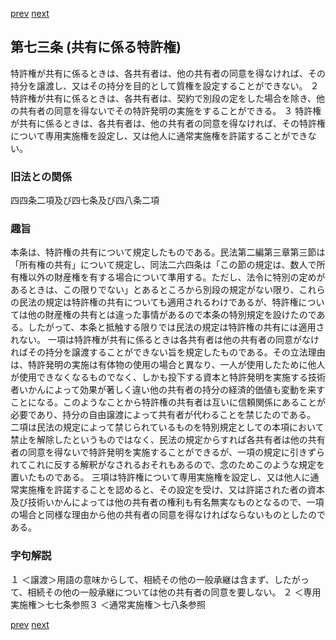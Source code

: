 [prev](/specific/markdowns/特許法/098_Mp-Ch_4-Se_1-At_72.md)
[next](/specific/markdowns/特許法/100_Mp-Ch_4-Se_1-At_74.md)
## 第七三条 (共有に係る特許権)
特許権が共有に係るときは、各共有者は、他の共有者の同意を得なければ、その持分を譲渡し、又はその持分を目的として質権を設定することができない。
２ 特許権が共有に係るときは、各共有者は、契約で別段の定をした場合を除き、他の共有者の同意を得ないでその特許発明の実施をすることができる。
３ 特許権が共有に係るときは、各共有者は、他の共有者の同意を得なければ、その特許権について専用実施権を設定し、又は他人に通常実施権を許諾することができない。

### 旧法との関係
四四条二項及び四七条及び四八条二項

### 趣旨
本条は、特許権の共有について規定したものである。民法第二編第三章第三節は「所有権の共有」について規定し、同法二六四条は「この節の規定は、数人で所有権以外の財産権を有する場合について準用する。ただし、法令に特別の定めがあるときは、この限りでない」とあるところから別段の規定がない限り、これらの民法の規定は特許権の共有についても適用されるわけであるが、特許権については他の財産権の共有とは違った事情があるので本条の特別規定を設けたのである。したがって、本条と抵触する限りでは民法の規定は特許権の共有には適用されない。
一項は特許権が共有に係るときは各共有者は他の共有者の同意がなければその持分を譲渡することができない旨を規定したものである。その立法理由は、特許発明の実施は有体物の使用の場合と異なり、一人が使用したために他人が使用できなくなるものでなく、しかも投下する資本と特許発明を実施する技術者いかんによって効果が著しく違い他の共有者の持分の経済的価値も変動を来すことになる。このようなことから特許権の共有者は互いに信頼関係にあることが必要であり、持分の自由譲渡によって共有者が代わることを禁じたのである。
二項は民法の規定によって禁じられているものを特別規定としての本項において禁止を解除したというものではなく、民法の規定からすれば各共有者は他の共有者の同意を得ないで特許発明を実施することができるが、一項の規定に引きずられてこれに反する解釈がなされるおそれもあるので、念のためこのような規定を置いたものである。
三項は特許権について専用実施権を設定し、又は他人に通常実施権を許諾することを認めると、その設定を受け、又は許諾された者の資本及び技術いかんによっては他の共有者の権利も有名無実なものとなるので、一項の場合と同様な理由から他の共有者の同意を得なければならないものとしたのである。

### 字句解説
１ ＜譲渡＞用語の意味からして、相続その他の一般承継は含まず、したがって、相続その他の一般承継については他の共有者の同意を要しない。
２ ＜専用実施権＞七七条参照３ ＜通常実施権＞七八条参照

[prev](/specific/markdowns/特許法/098_Mp-Ch_4-Se_1-At_72.md)
[next](/specific/markdowns/特許法/100_Mp-Ch_4-Se_1-At_74.md)